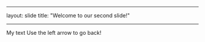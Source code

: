 - - -
layout: slide
title: "Welcome to our second slide!"
- - -
My text
Use the left arrow to go back!
